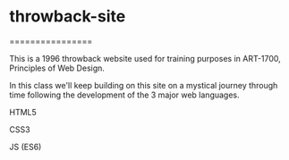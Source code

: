 # throwback-site
================

This is a 1996 throwback website used for training purposes in ART-1700, Principles of Web Design.

In this class we'll keep building on this site on a mystical journey through time following the development of the 3 major web languages.

HTML5

CSS3

JS (ES6)